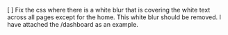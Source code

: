 [ ] Fix the css where there is a white blur that is covering the white text across all pages except for the home. This white blur should be removed. I have attached the /dashboard as an example. 
